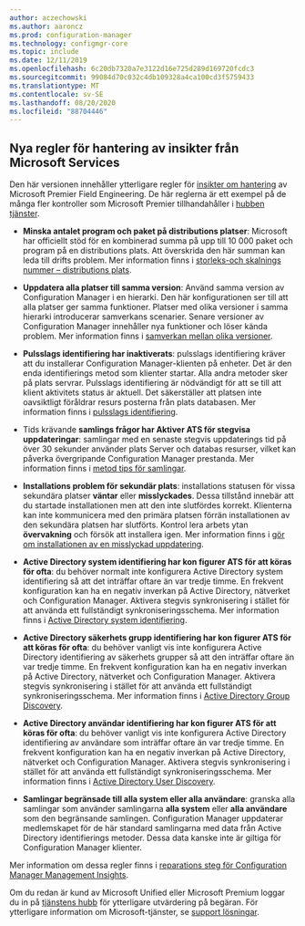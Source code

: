 ```yaml
---
author: aczechowski
ms.author: aaroncz
ms.prod: configuration-manager
ms.technology: configmgr-core
ms.topic: include
ms.date: 12/11/2019
ms.openlocfilehash: 6c20db7320a7e3122d16e725d289d169720fcdc3
ms.sourcegitcommit: 99084d70c032c4db109328a4ca100cd3f5759433
ms.translationtype: MT
ms.contentlocale: sv-SE
ms.lasthandoff: 08/20/2020
ms.locfileid: "88704446"
---
```

## <a name="new-management-insight-rules-from-microsoft-services"></a><a name="bkmk_rules"></a> Nya regler för hantering av insikter från Microsoft Services

<!--3607758-->

Den här versionen innehåller ytterligare regler för [insikter om hantering](../../../../servers/manage/management-insights.md) av Microsoft Premier Field Engineering. De här reglerna är ett exempel på de många fler kontroller som Microsoft Premier tillhandahåller i [hubben tjänster](/services-hub/health/getting_started_with_on_demand_assessments).

- **Minska antalet program och paket på distributions platser**: Microsoft har officiellt stöd för en kombinerad summa på upp till 10 000 paket och program på en distributions plats. Att överskrida den här summan kan leda till drifts problem. Mer information finns i [storleks-och skalnings nummer – distributions plats](../../../../plan-design/configs/size-and-scale-numbers.md#distribution-point).

- **Uppdatera alla platser till samma version**: Använd samma version av Configuration Manager i en hierarki. Den här konfigurationen ser till att alla platser ger samma funktioner. Platser med olika versioner i samma hierarki introducerar samverkans scenarier. Senare versioner av Configuration Manager innehåller nya funktioner och löser kända problem. Mer information finns i [samverkan mellan olika versioner](../../../../plan-design/hierarchy/interoperability-between-different-versions.md).

- **Pulsslags identifiering har inaktiverats**: pulsslags identifiering kräver att du installerar Configuration Manager-klienten på enheter. Det är den enda identifierings metod som klienter startar. Alla andra metoder sker på plats servrar. Pulsslags identifiering är nödvändigt för att se till att klient aktivitets status är aktuell. Det säkerställer att platsen inte oavsiktligt föråldrar resurs posterna från plats databasen. Mer information finns i [pulsslags identifiering](../../../../servers/deploy/configure/about-discovery-methods.md#bkmk_aboutHeartbeat).

- Tids krävande **samlings frågor har Aktiver ATS för stegvisa uppdateringar**: samlingar med en senaste stegvis uppdaterings tid på över 30 sekunder använder plats Server och databas resurser, vilket kan påverka övergripande Configuration Manager prestanda. Mer information finns i [metod tips för samlingar](../../../../clients/manage/collections/best-practices-for-collections.md).

- **Installations problem för sekundär plats**: installations statusen för vissa sekundära platser **väntar** eller **misslyckades**. Dessa tillstånd innebär att du startade installationen men att den inte slutfördes korrekt. Klienterna kan inte kommunicera med den primära platsen förrän installationen av den sekundära platsen har slutförts. Kontrol lera arbets ytan **övervakning** och försök att installera igen. Mer information finns i [gör om installationen av en misslyckad uppdatering](../../../../servers/manage/install-in-console-updates.md#bkmk_retry).

- **Active Directory system identifiering har kon figurer ATS för att köras för ofta**: du behöver normalt inte konfigurera Active Directory system identifiering så att det inträffar oftare än var tredje timme. En frekvent konfiguration kan ha en negativ inverkan på Active Directory, nätverket och Configuration Manager. Aktivera stegvis synkronisering i stället för att använda ett fullständigt synkroniseringsschema. Mer information finns i [Active Directory system identifiering](../../../../servers/deploy/configure/about-discovery-methods.md#bkmk_aboutSystem).

- **Active Directory säkerhets grupp identifiering har kon figurer ATS för att köras för ofta**: du behöver vanligt vis inte konfigurera Active Directory identifiering av säkerhets grupper så att den inträffar oftare än var tredje timme. En frekvent konfiguration kan ha en negativ inverkan på Active Directory, nätverket och Configuration Manager. Aktivera stegvis synkronisering i stället för att använda ett fullständigt synkroniseringsschema. Mer information finns i [Active Directory Group Discovery](../../../../servers/deploy/configure/about-discovery-methods.md#bkmk_aboutGroup).

- **Active Directory användar identifiering har kon figurer ATS för att köras för ofta**: du behöver vanligt vis inte konfigurera Active Directory identifiering av användare som inträffar oftare än var tredje timme. En frekvent konfiguration kan ha en negativ inverkan på Active Directory, nätverket och Configuration Manager. Aktivera stegvis synkronisering i stället för att använda ett fullständigt synkroniseringsschema. Mer information finns i [Active Directory User Discovery](../../../../servers/deploy/configure/about-discovery-methods.md#bkmk_aboutUser).

- **Samlingar begränsade till alla system eller alla användare**: granska alla samlingar som använder samlingarna **alla system** eller **alla användare** som den begränsande samlingen. Configuration Manager uppdaterar medlemskapet för de här standard samlingarna med data från Active Directory identifierings metoder. Dessa data kanske inte är giltiga för Configuration Manager klienter.

Mer information om dessa regler finns i [reparations steg för Configuration Manager Management Insights](/services-hub/health/remediation-steps-configmgr).

Om du redan är kund av Microsoft Unified eller Microsoft Premium loggar du in på [tjänstens hubb](https://serviceshub.microsoft.com/assessments/) för ytterligare utvärdering på begäran. För ytterligare information om Microsoft-tjänster, se [support lösningar](https://www.microsoft.com/enterprise/services/support).